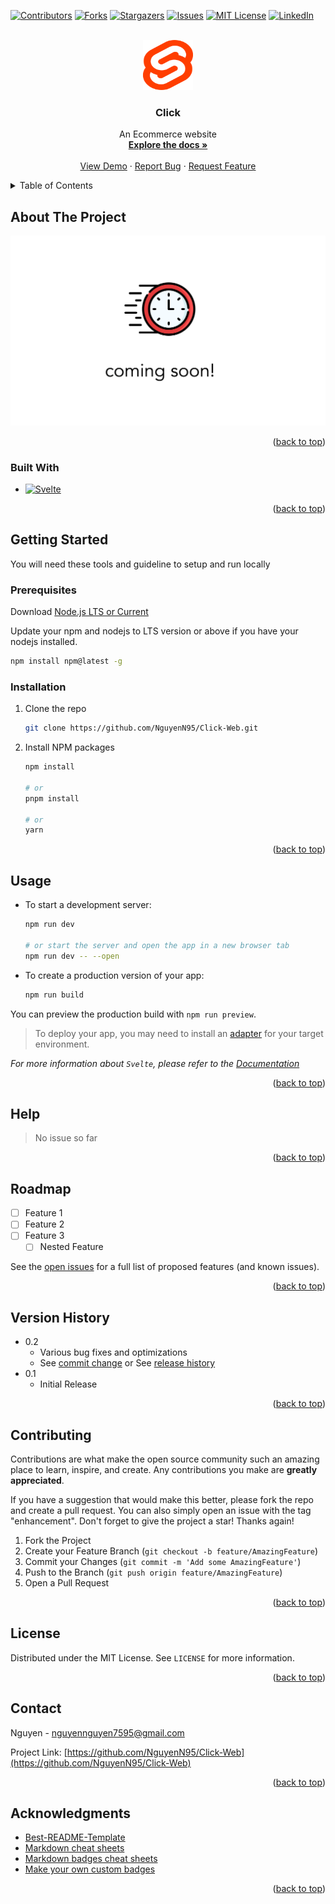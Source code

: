 <!-- Improved compatibility of back to top link: See: https://github.com/othneildrew/Best-README-Template/pull/73 -->
<a name="readme-top"></a>

<!-- PROJECT SHIELDS -->
[![Contributors][contributors-shield]][contributors-url]
[![Forks][forks-shield]][forks-url]
[![Stargazers][stars-shield]][stars-url]
[![Issues][issues-shield]][issues-url]
[![MIT License][license-shield]][license-url]
[![LinkedIn][linkedin-shield]][linkedin-url]



<!-- PROJECT LOGO -->
<br />
<div align="center">
  <a href="https://github.com/NguyenN95/Click-Web">
    <img src="images/logo.png" alt="Logo" width="80" height="80">
  </a>

<h3 align="center">Click</h3>

  <p align="center">
    An Ecommerce website
    <br />
    <a href="https://github.com/NguyenN95/Click-Web"><strong>Explore the docs »</strong></a>
    <br />
    <br />
    <a href="https://github.com/NguyenN95/Click-Web">View Demo</a>
    ·
    <a href="https://github.com/NguyenN95/Click-Web/issues">Report Bug</a>
    ·
    <a href="https://github.com/NguyenN95/Click-Web/issues">Request Feature</a>
  </p>
</div>



<!-- TABLE OF CONTENTS -->
<details>
  <summary>Table of Contents</summary>
  <ol>
    <li>
      <a href="#about-the-project">About The Project</a>
      <ul>
        <li><a href="#built-with">Built With</a></li>
      </ul>
    </li>
    <li>
      <a href="#getting-started">Getting Started</a>
      <ul>
        <li><a href="#prerequisites">Prerequisites</a></li>
        <li><a href="#installation">Installation</a></li>
      </ul>
    </li>
    <li><a href="#usage">Usage</a></li>
    <li><a href="#help">Help</a></li>
    <li><a href="#roadmap">Roadmap</a></li>
    <li><a href="#version-history">Version history</a></li>
    <li><a href="#contributing">Contributing</a></li>
    <li><a href="#license">License</a></li>
    <li><a href="#contact">Contact</a></li>
    <li><a href="#acknowledgments">Acknowledgments</a></li>
  </ol>
</details>



<!-- ABOUT THE PROJECT -->
## About The Project

[![Product Name Screen Shot][product-screenshot]](https://example.com)

<!-- Here's a blank template to get started: To avoid retyping too much info. Do a search and replace with your text editor for the following: `NguyenN95`, `Click-Web`, `twitter_handle`, `linkedin_username`, `email_client`, `email`, `project_title`, `project_description` -->

<p align="right">(<a href="#readme-top">back to top</a>)</p>



### Built With

* [![Svelte][Svelte.dev]][Svelte-url]

<p align="right">(<a href="#readme-top">back to top</a>)</p>



<!-- GETTING STARTED -->
## Getting Started

You will need these tools and guideline to setup and run locally

### Prerequisites

Download [Node.js LTS or Current](https://nodejs.org/en/download/)

Update your npm and nodejs to LTS version or above if you have your nodejs installed.
```bash
npm install npm@latest -g
```

### Installation

1. Clone the repo
   ```bash
   git clone https://github.com/NguyenN95/Click-Web.git
   ```
2. Install NPM packages
   ```bash
   npm install

   # or
   pnpm install
   
   # or 
   yarn
   ```

<p align="right">(<a href="#readme-top">back to top</a>)</p>



<!-- USAGE EXAMPLES -->
## Usage

- To start a development server:
  ```bash
  npm run dev

  # or start the server and open the app in a new browser tab
  npm run dev -- --open
  ```
- To create a production version of your app:

  ```bash
  npm run build
  ```

You can preview the production build with `npm run preview`.

> To deploy your app, you may need to install an [adapter](https://kit.svelte.dev/docs/adapters) for your target environment.

_For more information about `Svelte`, please refer to the [Documentation](https://svelte.dev/docs)_

<p align="right">(<a href="#readme-top">back to top</a>)</p>



<!-- HELP -->
## Help

> No issue so far

<p align="right">(<a href="#readme-top">back to top</a>)</p>



<!-- ROADMAP -->
## Roadmap

- [ ] Feature 1
- [ ] Feature 2
- [ ] Feature 3
    - [ ] Nested Feature

See the [open issues](https://github.com/NguyenN95/Click-Web/issues) for a full list of proposed features (and known issues).

<p align="right">(<a href="#readme-top">back to top</a>)</p>


<!-- Version history -->
## Version History

* 0.2
    * Various bug fixes and optimizations
    * See [commit change]() or See [release history]()
* 0.1
    * Initial Release

<p align="right">(<a href="#readme-top">back to top</a>)</p>



<!-- CONTRIBUTING -->
## Contributing

Contributions are what make the open source community such an amazing place to learn, inspire, and create. Any contributions you make are **greatly appreciated**.

If you have a suggestion that would make this better, please fork the repo and create a pull request. You can also simply open an issue with the tag "enhancement".
Don't forget to give the project a star! Thanks again!

1. Fork the Project
2. Create your Feature Branch (`git checkout -b feature/AmazingFeature`)
3. Commit your Changes (`git commit -m 'Add some AmazingFeature'`)
4. Push to the Branch (`git push origin feature/AmazingFeature`)
5. Open a Pull Request

<p align="right">(<a href="#readme-top">back to top</a>)</p>



<!-- LICENSE -->
## License

Distributed under the MIT License. See `LICENSE` for more information.

<p align="right">(<a href="#readme-top">back to top</a>)</p>



<!-- CONTACT -->
## Contact

Nguyen - nguyennguyen7595@gmail.com

Project Link: [https://github.com/NguyenN95/Click-Web](https://github.com/NguyenN95/Click-Web)

<p align="right">(<a href="#readme-top">back to top</a>)</p>



<!-- ACKNOWLEDGMENTS -->
## Acknowledgments

* [Best-README-Template](https://github.com/othneildrew/Best-README-Template)
* [Markdown cheat sheets](https://www.markdownguide.org/basic-syntax/#reference-style-links)
* [Markdown badges cheat sheets](https://github.com/Ileriayo/markdown-badges)
* [Make your own custom badges](https://javascript.plainenglish.io/how-to-make-custom-language-badges-for-your-profile-using-shields-io-d2aeaf016b6b)

<p align="right">(<a href="#readme-top">back to top</a>)</p>



<!-- MARKDOWN LINKS & IMAGES -->
<!-- https://www.markdownguide.org/basic-syntax/#reference-style-links -->

<!-- How to make badages Reference -->
<!-- https://github.com/Ileriayo/markdown-badges -->
<!-- https://javascript.plainenglish.io/how-to-make-custom-language-badges-for-your-profile-using-shields-io-d2aeaf016b6b -->

[contributors-shield]: https://img.shields.io/github/contributors/NguyenN95/Click-Web.svg?style=for-the-badge
[contributors-url]: https://github.com/NguyenN95/Click-Web/graphs/contributors

[forks-shield]: https://img.shields.io/github/forks/NguyenN95/Click-Web.svg?style=for-the-badge
[forks-url]: https://github.com/NguyenN95/Click-Web/network/members

[stars-shield]: https://img.shields.io/github/stars/NguyenN95/Click-Web.svg?style=for-the-badge
[stars-url]: https://github.com/NguyenN95/Click-Web/stargazers

[issues-shield]: https://img.shields.io/github/issues/NguyenN95/Click-Web.svg?style=for-the-badge
[issues-url]: https://github.com/NguyenN95/Click-Web/issues

[license-shield]: https://img.shields.io/github/license/NguyenN95/Click-Web.svg?style=for-the-badge
[license-url]: https://github.com/NguyenN95/Click-Web/blob/master/LICENSE.txt

[linkedin-shield]: https://img.shields.io/badge/-LinkedIn-black.svg?style=for-the-badge&logo=linkedin&colorB=555
[linkedin-url]: https://linkedin.com/in/nguyenn95

[product-screenshot]: images/screenshot.png

[Svelte.dev]: https://img.shields.io/badge/Svelte-4A4A55?style=for-the-badge&logo=svelte&logoColor=FF3E00
[Svelte-url]: https://svelte.dev/
